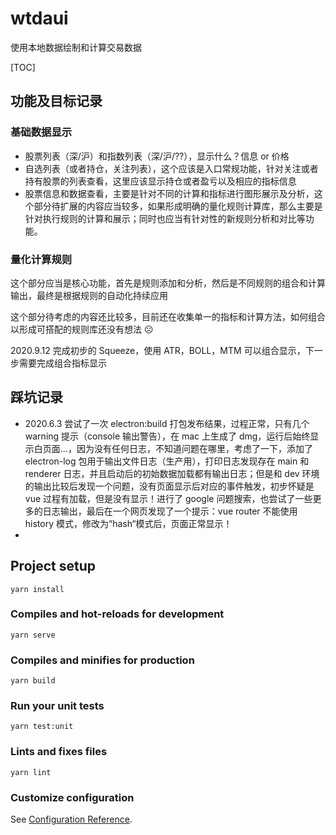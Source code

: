 # wtdaui

使用本地数据绘制和计算交易数据

[TOC]

## 功能及目标记录

### 基础数据显示

-   股票列表（深/沪）和指数列表（深/沪/??），显示什么？信息 or 价格
-   自选列表（或者持仓，关注列表），这个应该是入口常规功能，针对关注或者持有股票的列表查看，这里应该显示持仓或者盈亏以及相应的指标信息
-   股票信息和数据查看，主要是针对不同的计算和指标进行图形展示及分析，这个部分待扩展的内容应当较多，如果形成明确的量化规则计算库，那么主要是针对执行规则的计算和展示；同时也应当有针对性的新规则分析和对比等功能。

### 量化计算规则

这个部分应当是核心功能，首先是规则添加和分析，然后是不同规则的组合和计算输出，最终是根据规则的自动化持续应用

这个部分待考虑的内容还比较多，目前还在收集单一的指标和计算方法，如何组合以形成可搭配的规则库还没有想法 ☹️

2020.9.12 完成初步的 Squeeze，使用 ATR，BOLL，MTM 可以组合显示，下一步需要完成组合指标显示

## 踩坑记录

-   2020.6.3 尝试了一次 electron:build 打包发布结果，过程正常，只有几个 warning 提示（console 输出警告），在 mac 上生成了 dmg，运行后始终显示白页面...，因为没有任何日志，不知道问题在哪里，考虑了一下，添加了 electron-log 包用于输出文件日志（生产用），打印日志发现存在 main 和 renderer 日志，并且启动后的初始数据加载都有输出日志；但是和 dev 环境的输出比较后发现一个问题，没有页面显示后对应的事件触发，初步怀疑是 vue 过程有加载，但是没有显示！进行了 google 问题搜索，也尝试了一些更多的日志输出，最后在一个网页发现了一个提示：vue router 不能使用 history 模式，修改为“hash“模式后，页面正常显示！
-

## Project setup

```
yarn install
```

### Compiles and hot-reloads for development

```
yarn serve
```

### Compiles and minifies for production

```
yarn build
```

### Run your unit tests

```
yarn test:unit
```

### Lints and fixes files

```
yarn lint
```

### Customize configuration

See [Configuration Reference](https://cli.vuejs.org/config/).
